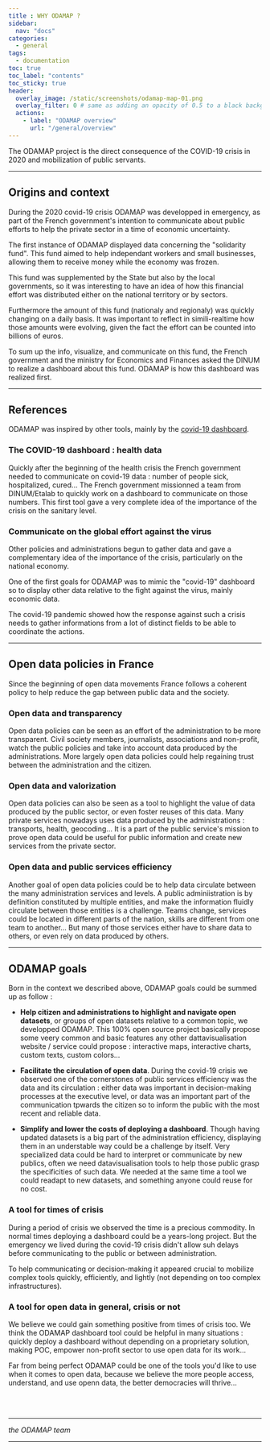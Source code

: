 ```yaml
---
title : WHY ODAMAP ?
sidebar:
  nav: "docs"
categories:
  - general
tags:
  - documentation
toc: true
toc_label: "contents"
toc_sticky: true
header:
  overlay_image: /static/screenshots/odamap-map-01.png
  overlay_filter: 0 # same as adding an opacity of 0.5 to a black background
  actions:
    - label: "ODAMAP overview"
      url: "/general/overview"
---
```


The ODAMAP project is the direct consequence of the COVID-19 crisis in 2020 and mobilization of public servants.

---

## Origins and context 

During the 2020 covid-19 crisis ODAMAP was developped in emergency, as part of the French government's intention to communicate about public efforts to help the private sector in a time of economic uncertainty.

The first instance of ODAMAP displayed data concerning the "solidarity fund". This fund aimed to help independant workers and small businesses, allowing them to receive money while the economy was frozen.

This fund was supplemented by the State but also by the local governments, so it was interesting to have an idea of how this financial effort was distributed either on the national territory or by sectors.

Furthermore the amount of this fund (nationaly and regionaly) was quickly changing on a daily basis. It was important to reflect in simili-realtime how those amounts were evolving, given the fact the effort can be counted into billions of euros.

To sum up the info, visualize, and communicate on this fund, the French government and the ministry for Economics and Finances asked the DINUM to realize a dashboard about this fund. ODAMAP is how this dashboard was realized first.

---------

## References

ODAMAP was inspired by other tools, mainly by the [covid-19 dashboard](https://dashboard.covid19.data.gouv.fr/vue-d-ensemble?location=FRA).

### The COVID-19 dashboard : health data

Quickly after the beginning of the health crisis the French government needed to communicate on covid-19 data : number of people sick, hospitalized, cured... The French government missionned a team from DINUM/Etalab to quickly work on a dashboard to communicate on those numbers. This first tool gave a very complete idea of the importance of the crisis on the sanitary level.

### Communicate on the global effort against the virus

Other policies and administrations begun to gather data and gave a complementary idea of the importance of the crisis, particularly on the national economy.

One of the first goals for ODAMAP was to mimic the "covid-19" dashboard so to display other data relative to the fight against the virus, mainly economic data.

The covid-19 pandemic showed how the response against such a crisis needs to gather informations from a lot of distinct fields to be able to coordinate the actions.

---- 

## Open data policies in France

Since the beginning of open data movements France follows a coherent policy to help reduce the gap between public data and the society.

### Open data and transparency

Open data policies can be seen as an effort of the administration to be more transparent. Civil society members, journalists, associations and non-profit, watch the public policies and take into account data produced by the administrations. More largely open data policies could help regaining trust between the administration and the citizen.

### Open data and valorization

Open data policies can also be seen as a tool to highlight the value of data produced by the public sector, or even foster reuses of this data. Many private services nowadays uses data produced by the administrations : transports, health, geocoding... It is a part of the public service's mission to prove open data could be useful for public information and create new services from the private sector.

### Open data and public services efficiency

Another goal of open data policies could be to help data circulate between the many administration services and levels. A public adminiistration is by definition constituted by multiple entities, and make the information fluidly circulate between those entities is a challenge. Teams change, services could be located in different parts of the nation, skills are different from one team to another... But many of those services either have to share data to others, or even rely on data produced by others.

-------

## ODAMAP goals

Born in the context we described above, ODAMAP goals could be summed up as follow : 

 - **Help citizen and administrations to highlight and navigate open datasets**, or groups of open datasets relative to a common topic, we developped ODAMAP. This 100% open source project basically propose some veery common and basic features any other dattavisualisation website / service could propose : interactive maps, interactive charts, custom texts, custom colors...

- **Facilitate the circulation of open data**. During the covid-19 crisis we observed one of the cornerstones of public services efficiency was the data and its circulation : either data was important in decision-making processes at the executive level, or data was an important part of the communication tpwards the citizen so to inform the public with the most recent and reliable data.

- **Simplify and lower the costs of deploying a dashboard**. Though having updated datasets is a big part of the administration efficiency, displaying them in an understable way could be a challenge by itself. Very specialized data could be hard to interpret or communicate by new publics, often we need datavisualisation tools to help those public grasp the specificities of such data. We needed at the same time a tool we could readapt to new datasets, and something anyone could reuse for no cost.

### A tool for times of crisis

During a period of crisis we observed the time is a precious commodity. In normal times deploying a dashboard could be a years-long project. But the emergency we lived during the covid-19 crisis didn't allow suh delays before communicating to the public or between administration.

To help communicating or decision-making it appeared crucial to mobilize complex tools quickly, efficiently, and lightly (not depending on too complex infrastructures).

### A tool for open data in general, crisis or not

We believe we could gain something positive from times of crisis too. We think the ODAMAP dashboard tool could be helpful in many situations : quickly deploy a dashboard without depending on a proprietary solution, making POC, empower non-profit sector to use open data for its work... 

Far from being perfect ODAMAP could be one of the tools you'd like to use when it comes to open data, because we believe the more people access, understand, and use openn data, the better democracies will thrive...  


<br>
<br>

-------
_the ODAMAP team_

---

<br>
<br>
